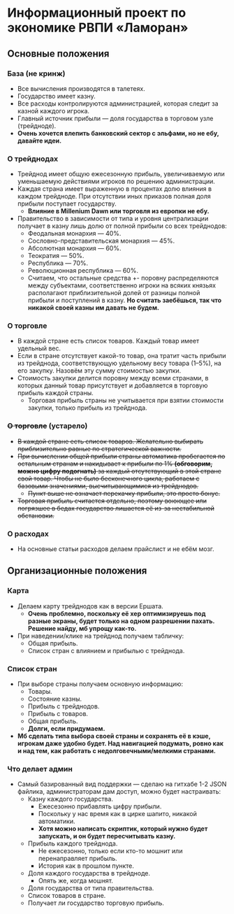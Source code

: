 # Информационный проект по экономике РВПИ «Ламоран»

## Основные положения

### База (не кринж)

- Все вычисления производятся в талетеях.
- Государство имеет казну.
- Все расходы контролируются администрацией, которая следит за казной каждого игрока.
- Главный источник прибыли — доля государства в торговом узле (трейдноде).
- **Очень хочется влепить банковский сектор с эльфами, но не ебу, давайте идеи.**

### О трейднодах

- Трейднод имеет общую ежесезонную прибыль, увеличиваемую или уменьшаемую действиями игроков по решению администрации.
- Каждая страна имеет выраженную в процентах долю влияния в каждом трейдноде. При отсутствии иных приказов полная доля прибыли поступает государству.
  - **Влияние в Millenium Dawn или торговля из европки не ебу.**
- Правительство в зависимости от типа и уровня централизации получает в казну лишь долю от полной прибыли со всех трейднодов:
  - Феодальная монархия — 40%.
  - Сословно-представительская монархия — 45%.
  - Абсолютная монархия — 60%.
  - Теократия — 50%.
  - Республика — 70%.
  - Революционная республика — 60%.
  - Считаем, что остальные средства +- поровну распределяются между субъектами, соответственно игроки на всяких князьях располагают приблизительной долей от разницы полной прибыли и поступлений в казну. **Но считать заебёшься, так что никакой своей казны им давать не будем.**

### О торговле

- В каждой стране есть список товаров. Каждый товар имеет удельный вес.
- Если в стране отсутствует какой-то товар, она тратит часть прибыли из трейднода, соответствующую удельному весу товара (1–5%), на его закупку. Назовём эту сумму стоимостью закупки.
- Стоимость закупки делится поровну между всеми странами, в которых данный товар присутствует и добавляется в торговую прибыль каждой страны.
  - Торговая прибыль страны не учитывается при взятии стоимости закупки, только прибыль из трейднода.

### ~~О торговле~~ (устарело)

- ~~В каждой стране есть список товаров. Желательно выбирать приблизительно равные по стратегической важности.~~
- ~~При вычислении общей прибыли страны автоматика пробегается по остальным странам и накидывает к прибыли по 1% **(обговорим, можно цифру подогнать)** за каждый отсутствующий в этой стране свой товар. Чтобы не было бесконечного цикла, работаем с базовыми значениями, высчитывающимися из трейднодов.~~
  - ~~Пункт выше не означает перекачку прибыли, это просто бонус.~~
- ~~Торговая прибыль считается отдельно, поэтому воюющее или погрязшее в бедах государство лишается её из-за нестабильной обстановки.~~

### О расходах

- На основные статьи расходов делаем прайслист и не ебём мозг.

## Организационные положения

### Карта

- Делаем карту трейднодов как в версии Ершата.
  - **Очень проблемно, поскольку её хер оптимизируешь под разные экраны, будет только на одном разрешении пахать. Решение найду, мб упрощу как-то.**
- При наведении/клике на трейднод получаем табличку:
  - Общая прибыль.
  - Список стран с влиянием и прибылью с трейднода.

### Список стран

- При выборе страны получаем основную информацию:
  - Товары.
  - Состояние казны.
  - Прибыль с трейднодов.
  - Прибыль с товаров.
  - Общая прибыль.
  - **Долги, если придумаем.**
- **Мб сделать типа выбора своей страны и сохранять её в кэше, игрокам даже удобно будет. Над навигацией подумать, ровно как и над тем, как работать с недолговечными/мелкими странами.**

### Что делает админ

- Самый базированный вид поддержки — сделаю на гитхабе 1-2 JSON файлика, администраторам дам доступ, можно будет настраивать:
  - Казну каждого государства.
    - Ежесезонно прибавлять цифру прибыли.
    - Поскольку у нас время как в цирке шапито, никакой автоматики.
    - **Хотя можно написать скриптик, который нужно будет запускать, и он будет пересчитывать казну.**
  - Прибыль каждого трейднода.
    - Не ежесезонно, только если кто-то мошнит или перенаправляет прибыль.
    - История как в прошлом пункте.
  - Доля каждого государства в трейдноде.
    - Опять же, когда мошнят.
  - Доля государства от типа правительства.
  - Список товаров в стране.
  - Получает ли государство торговую прибыль.
